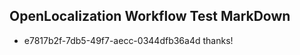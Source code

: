## OpenLocalization Workflow Test MarkDown
* e7817b2f-7db5-49f7-aecc-0344dfb36a4d 
thanks!<!--HONumber=Mar16_HO4-->
